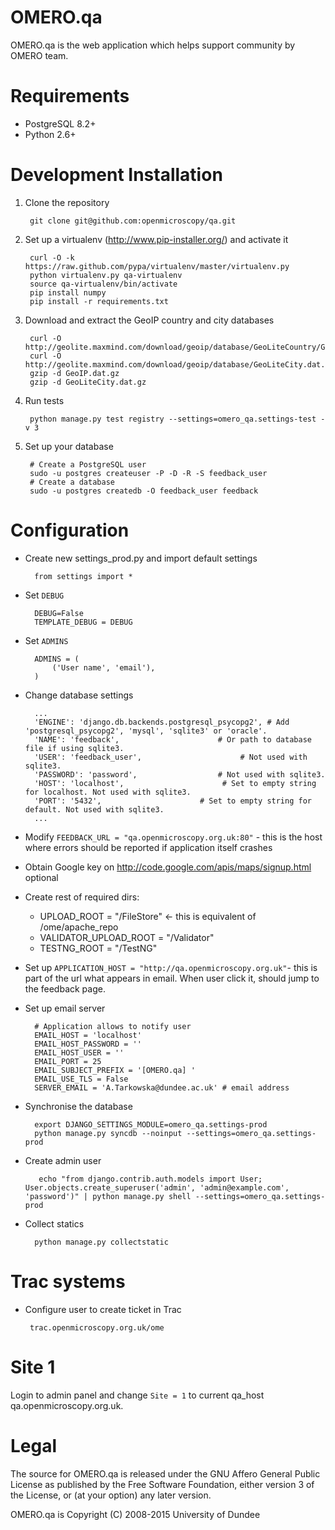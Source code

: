 OMERO.qa
========

OMERO.qa is the web application which helps support community by OMERO team.

Requirements
============

* PostgreSQL 8.2+
* Python 2.6+

Development Installation
========================

1. Clone the repository

        git clone git@github.com:openmicroscopy/qa.git

2. Set up a virtualenv (http://www.pip-installer.org/) and activate it

        curl -O -k https://raw.github.com/pypa/virtualenv/master/virtualenv.py
        python virtualenv.py qa-virtualenv
        source qa-virtualenv/bin/activate
        pip install numpy
        pip install -r requirements.txt

3. Download and extract the GeoIP country and city databases

        curl -O http://geolite.maxmind.com/download/geoip/database/GeoLiteCountry/GeoIP.dat.gz
        curl -O http://geolite.maxmind.com/download/geoip/database/GeoLiteCity.dat.gz
        gzip -d GeoIP.dat.gz
        gzip -d GeoLiteCity.dat.gz

4. Run tests

        python manage.py test registry --settings=omero_qa.settings-test -v 3

6. Set up your database

        # Create a PostgreSQL user
        sudo -u postgres createuser -P -D -R -S feedback_user
        # Create a database
        sudo -u postgres createdb -O feedback_user feedback


Configuration
=============

* Create new settings_prod.py and import default settings

        from settings import *

* Set `DEBUG`

        DEBUG=False
        TEMPLATE_DEBUG = DEBUG

* Set `ADMINS`

        ADMINS = (
            ('User name', 'email'),
        )

* Change database settings

        ...
        'ENGINE': 'django.db.backends.postgresql_psycopg2', # Add 'postgresql_psycopg2', 'mysql', 'sqlite3' or 'oracle'.
        'NAME': 'feedback',                      # Or path to database file if using sqlite3.
        'USER': 'feedback_user',                      # Not used with sqlite3.
        'PASSWORD': 'password',                  # Not used with sqlite3.
        'HOST': 'localhost',                      # Set to empty string for localhost. Not used with sqlite3.
        'PORT': '5432',                      # Set to empty string for default. Not used with sqlite3.
        ...

* Modify `FEEDBACK_URL = "qa.openmicroscopy.org.uk:80"` - this is the host where errors should be reported if application itself crashes

* Obtain Google key on http://code.google.com/apis/maps/signup.html optional

* Create rest of required dirs:
    * UPLOAD_ROOT = "/FileStore" <- this is equivalent of /ome/apache_repo
    * VALIDATOR_UPLOAD_ROOT = "/Validator"
    * TESTNG_ROOT = "/TestNG"
 
* Set up `APPLICATION_HOST = "http://qa.openmicroscopy.org.uk"`- this is part of the url what appears in email. When user click it, should jump to the feedback page.

* Set up email server
    
        # Application allows to notify user
        EMAIL_HOST = 'localhost'
        EMAIL_HOST_PASSWORD = ''
        EMAIL_HOST_USER = ''
        EMAIL_PORT = 25
        EMAIL_SUBJECT_PREFIX = '[OMERO.qa] '
        EMAIL_USE_TLS = False
        SERVER_EMAIL = 'A.Tarkowska@dundee.ac.uk' # email address

* Synchronise the database

        export DJANGO_SETTINGS_MODULE=omero_qa.settings-prod
        python manage.py syncdb --noinput --settings=omero_qa.settings-prod

* Create admin user

         echo "from django.contrib.auth.models import User; User.objects.create_superuser('admin', 'admin@example.com', 'password')" | python manage.py shell --settings=omero_qa.settings-prod

* Collect statics

        python manage.py collectstatic

Trac systems
============

 * Configure user to create ticket in Trac
 
        trac.openmicroscopy.org.uk/ome

Site 1
======

Login to admin panel and change `Site = 1` to current qa_host qa.openmicroscopy.org.uk.

Legal
=====

The source for OMERO.qa is released under the GNU Affero General Public License as published by the Free Software Foundation, either version 3 of the License, or (at your option) any later version.

OMERO.qa is Copyright (C) 2008-2015 University of Dundee
